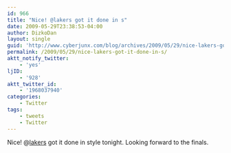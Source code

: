 ```yaml
---
id: 966
title: "Nice! @lakers got it done in s"
date: 2009-05-29T23:38:53-04:00
author: DizkoDan
layout: single
guid: 'http://www.cyberjunx.com/blog/archives/2009/05/29/nice-lakers-got-it-done-in-s/'
permalink: /2009/05/29/nice-lakers-got-it-done-in-s/
aktt_notify_twitter:
    - 'yes'
ljID:
    - '928'
aktt_twitter_id:
    - '1968037940'
categories:
    - Twitter
tags:
    - tweets
    - Twitter
---
```


Nice! @[lakers](http://twitter.com/lakers) got it done in style tonight. Looking forward to the finals.